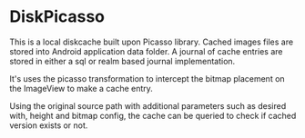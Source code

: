 # DiskPicasso

This is a local diskcache built upon Picasso library.
Cached images files are stored into Android application
data folder. A journal of cache entries are stored
in either a sql or realm based journal implementation.

It's uses the picasso transformation to intercept the
bitmap placement on the ImageView to make a cache
entry.

Using the original source path with additional
parameters such as desired with, height and bitmap
config, the cache can be queried to check if 
cached version exists or not.
